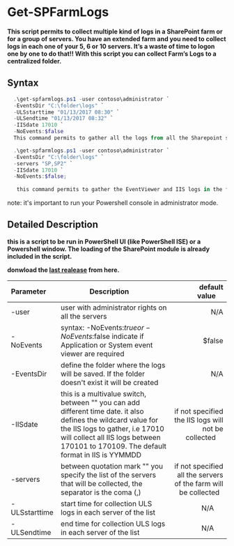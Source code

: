 
# Get-SPFarmLogs

**This script permits to collect multiple kind of logs in a SharePoint farm or for a group of servers. You have an extended farm and you need to collect logs in each one of your 5, 6 or 10 servers. It’s a waste of time to logon one by one to do that!! With this script you can collect Farm’s Logs to a centralized folder.**

## Syntax

```powershell 
  .\get-spfarmlogs.ps1 -user contoso\administrator `
  -EventsDir "C:\folder\logs" `
  -ULSstarttime "01/13/2017 08:30" `
  -ULSendtime "01/13/2017 08:32" `
  -IISdate 17010 `
  -NoEvents:$false
  This command permits to gather all the logs from all the Sharepoint servers : EventViewer, IIS and ULS log  in the folder "C:\folder\logs".
 ```
 ```powershell 
   .\get-spfarmlogs.ps1 -user contoso\administrator `
   -EventsDir "C:\folder\logs" `
   -servers "SP,SP2" `
   -IISdate 17010 `
   -NoEvents:$false; 
    
    this command permits to gather the EventViewer and IIS logs in the folder "C:\folder\logs" for the servers SP and SP2, there is no ULS logs collected.
 
```

note: it's important to run your Powershell console in administrator mode.

## Detailed Description

**this is a script to be run in PowerShell UI (like PowerShell ISE) or a Powershell window. The loading of the SharePoint module is already included in the script.**

**donwload the [last realease](https://github.com/MigueGo/Get-SPFarmLogs/releases/download/Version-3.0/Get-SPFarmLogs.zip) from here.**



| Parameter     | Description      | default value    |
| ------------- | ---------------- | ----------------:|
| -user         | user with administrator rights on all the servers                                                        | N/A    |
| -NoEvents     | syntax: -NoEvents:$true or -NoEvents:$false indicate if Application or System event viewer are required  | $false |
| -EventsDir    | define the folder where the logs will be saved. If the folder doesn't exist it will be created   | N/A |
| -IISdate      | this is a multivalue switch, between "" you can add different time date. it also defines the wildcard value for the IIS logs to gather, i.e 17010 will collect all IIS logs between 170101 to 170109. The default format in IIS is YYMMDD |if not specified the IIS logs will not be collected     |
| -servers      | between quotation mark "" you specify the list of the servers that will be collected, the separator is the coma (,)| if not specified all the servers of the farm will be collected   |
| -ULSstarttime | start time for collection ULS logs in each server of the list  | N/A      |
| -ULSendtime   | end time for collection ULS logs in each server of the list | N/A      |





